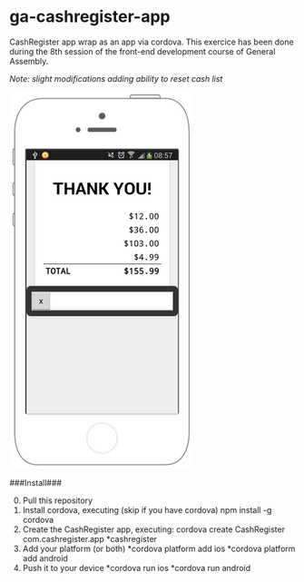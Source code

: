 ga-cashregister-app
===================

CashRegister app wrap as an app via cordova. This exercice has been done during the 8th session of the front-end development course of General Assembly.

_Note: slight modifications adding ability to reset cash list_

![Result](https://raw.githubusercontent.com/grabcode/ga-cashregister-app/master/montage.png)

###Install###

0. Pull this repository
1. Install cordova, executing (skip if you have cordova)
	npm install -g cordova 
2. Create the CashRegister app, executing:
	cordova create CashRegister com.cashregister.app *cashregister
3. Add your platform (or both)
	*cordova platform add ios
	*cordova platform add android
4. Push it to your device
	*cordova run ios
	*cordova run android


